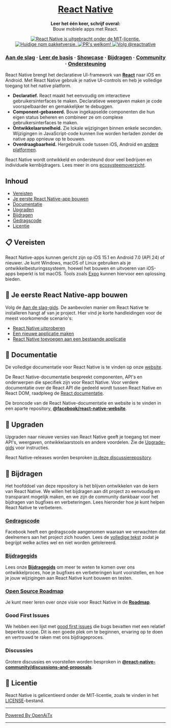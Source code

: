 <h1 align="center">
  <a href="https://reactnative.dev/">
    React Native
  </a>
</h1>

<p align="center">
  <strong>Leer het één keer, schrijf overal:</strong><br>
  Bouw mobiele apps met React.
</p>

<p align="center">
  <a href="https://github.com/facebook/react-native/blob/HEAD/LICENSE">
    <img src="https://img.shields.io/badge/license-MIT-blue.svg" alt="React Native is uitgebracht onder de MIT-licentie." />
  </a>
  <a href="https://www.npmjs.org/package/react-native">
    <img src="https://img.shields.io/npm/v/react-native?color=brightgreen&label=npm%20package" alt="Huidige npm pakketversie." />
  </a>
  <a href="https://reactnative.dev/docs/contributing">
    <img src="https://img.shields.io/badge/PRs-welcome-brightgreen.svg" alt="PR's welkom!" />
  </a>
  <a href="https://twitter.com/intent/follow?screen_name=reactnative">
    <img src="https://img.shields.io/twitter/follow/reactnative.svg?label=Volg%20@reactnative" alt="Volg @reactnative" />
  </a>
</p>

<h3 align="center">
  <a href="https://reactnative.dev/docs/getting-started">Aan de slag</a>
  <span> · </span>
  <a href="https://reactnative.dev/docs/tutorial">Leer de basis</a>
  <span> · </span>
  <a href="https://reactnative.dev/showcase">Showcase</a>
  <span> · </span>
  <a href="https://reactnative.dev/docs/contributing">Bijdragen</a>
  <span> · </span>
  <a href="https://reactnative.dev/help">Community</a>
  <span> · </span>
  <a href="https://github.com/facebook/react-native/blob/HEAD/.github/SUPPORT.md">Ondersteuning</a>
</h3>

React Native brengt het declaratieve UI-framework van [**React**][r] naar iOS en Android. Met React Native gebruik je native UI-controls en heb je volledige toegang tot het native platform.

- **Declaratief.** React maakt het eenvoudig om interactieve gebruikersinterfaces te maken. Declaratieve weergaven maken je code voorspelbaarder en gemakkelijker te debuggen.
- **Component-gebaseerd.** Bouw ingekapselde componenten die hun eigen status beheren en combineer ze om complexe gebruikersinterfaces te maken.
- **Ontwikkelaarsnelheid.** Zie lokale wijzigingen binnen enkele seconden. Wijzigingen in JavaScript-code kunnen live worden herladen zonder de native app opnieuw op te bouwen.
- **Overdraagbaarheid.** Hergebruik code tussen iOS, Android en [andere platformen][p].

React Native wordt ontwikkeld en ondersteund door veel bedrijven en individuele kernbijdragers. Lees meer in ons [ecosysteemoverzicht][e].

[r]: https://react.dev/
[p]: https://reactnative.dev/docs/out-of-tree-platforms
[e]: https://github.com/facebook/react-native/blob/HEAD/ECOSYSTEM.md

## Inhoud

- [Vereisten](#-requirements)
- [Je eerste React Native-app bouwen](#-building-your-first-react-native-app)
- [Documentatie](#-documentation)
- [Upgraden](#-upgrading)
- [Bijdragen](#-how-to-contribute)
- [Gedragscode](#code-of-conduct)
- [Licentie](#-license)


## 📋 Vereisten

React Native-apps kunnen gericht zijn op iOS 15.1 en Android 7.0 (API 24) of nieuwer. Je kunt Windows, macOS of Linux gebruiken als je ontwikkelbesturingssysteem, hoewel het bouwen en uitvoeren van iOS-apps beperkt is tot macOS. Tools zoals [Expo](https://expo.dev) kunnen hiervoor een oplossing bieden.

## 🎉 Je eerste React Native-app bouwen

Volg de [Aan de slag-gids](https://reactnative.dev/docs/getting-started). De aanbevolen manier om React Native te installeren hangt af van je project. Hier vind je korte handleidingen voor de meest voorkomende scenario's:

- [React Native uitproberen][hello-world]
- [Een nieuwe applicatie maken][new-app]
- [React Native toevoegen aan een bestaande applicatie][existing]

[hello-world]: https://snack.expo.dev/@samples/hello-world
[new-app]: https://reactnative.dev/docs/getting-started
[existing]: https://reactnative.dev/docs/integration-with-existing-apps

## 📖 Documentatie

De volledige documentatie voor React Native is te vinden op onze [website][docs].

De React Native-documentatie bespreekt componenten, API's en onderwerpen die specifiek zijn voor React Native. Voor verdere documentatie over de React API die gedeeld wordt tussen React Native en React DOM, raadpleeg de [React documentatie][r-docs].

De broncode van de React Native-documentatie en website is te vinden in een aparte repository, [**@facebook/react-native-website**][repo-website].

[docs]: https://reactnative.dev/docs/getting-started
[r-docs]: https://react.dev/learn
[repo-website]: https://github.com/facebook/react-native-website

## 🚀 Upgraden

Upgraden naar nieuwe versies van React Native geeft je toegang tot meer API's, weergaven, ontwikkelaarstools en andere voordelen. Zie de [Upgrade-gids][u] voor instructies.

React Native-releases worden besproken [in deze discussierepository](https://github.com/reactwg/react-native-releases/discussions).

[u]: https://reactnative.dev/docs/upgrading
[repo-releases]: https://github.com/react-native-community/react-native-releases

## 👏 Bijdragen

Het hoofddoel van deze repository is het blijven ontwikkelen van de kern van React Native. We willen het bijdragen aan dit project zo eenvoudig en transparant mogelijk maken, en we zijn de community dankbaar voor het bijdragen van bugfixes en verbeteringen. Lees hieronder hoe je kunt helpen React Native te verbeteren.

### [Gedragscode][code]

Facebook heeft een gedragscode aangenomen waaraan we verwachten dat deelnemers aan het project zich houden.
Lees de [volledige tekst][code] zodat je begrijpt welke acties wel en niet worden getolereerd.

[code]: https://code.fb.com/codeofconduct/

### [Bijdragegids][contribute]

Lees onze [**Bijdragegids**][contribute] om meer te weten te komen over ons ontwikkelproces, hoe je bugfixes en verbeteringen kunt voorstellen, en hoe je jouw wijzigingen aan React Native kunt bouwen en testen.

[contribute]: https://reactnative.dev/docs/contributing

### [Open Source Roadmap][roadmap]

Je kunt meer leren over onze visie voor React Native in de [**Roadmap**][roadmap].

[roadmap]: https://github.com/facebook/react-native/wiki/Roadmap

### Good First Issues

We hebben een lijst met [good first issues][gfi] die bugs bevatten met een relatief beperkte scope. Dit is een goede plek om te beginnen, ervaring op te doen en vertrouwd te raken met ons bijdrageproces.

[gfi]: https://github.com/facebook/react-native/labels/good%20first%20issue

### Discussies

Grotere discussies en voorstellen worden besproken in [**@react-native-community/discussions-and-proposals**][repo-meta].

[repo-meta]: https://github.com/react-native-community/discussions-and-proposals

## 📄 Licentie

React Native is gelicentieerd onder de MIT-licentie, zoals te vinden in het [LICENSE][l]-bestand.

[l]: https://github.com/facebook/react-native/blob/main/LICENSE

---

[Powered By OpenAiTx](https://github.com/OpenAiTx/OpenAiTx)

---